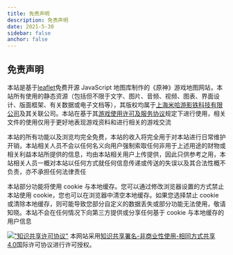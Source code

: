 ```yaml
---
title: 免责声明
description: 免责声明
date: 2021-5-30
sidebar: false
anchor: false
---
```


## 免责声明

本站是基于[leaflet](https://leafletjs.com/)免费开源 JavaScript 地图库制作的《原神》游戏地图网站，本站所有使用的静态资源（包括但不限于文字、图片、音频、视频、图表、界面设计、版面框架、有关数据或电子文档等），其版权均属于[上海米哈游影铁科技有限公司](https://www.mihayou.com/index.html)及其关联公司。本站在基于其[游戏使用许可及服务协议](https://ys.mihoyo.com/main/company/agreement)规定下进行使用，相关文件的使用仅用于更好地表现游戏资料和进行相关的游戏交流

本站的所有功能以及浏览均完全免费，本站的收入将完全用于对本站进行日常维护开销，本站相关人员不会以任何名义向用户强制索取任何非用于上述用途的财物或相关利益本站所提供的信息，均由本站相关用户上传提供，因此只供参考之用，本站相关人员一概对本站以任何方式就任何信息传递或传送的失误以及其合法性概不负责，亦不承担任何法律责任

本站部分功能将使用 cookie 与本地缓存。您可以通过修改浏览器设置的方式禁止本站使用 cookie，您也可以在浏览器中清空本地缓存。如果您选择禁止 cookie 或清除本地缓存，则可能导致您部分自定义的数据丢失或部分功能无法使用，敬请知晓。本站不会在任何情况下向第三方提供或分享任何基于 cookie 与本地缓存的用户信息

[!["知识共享许可协议"](https://i.creativecommons.org/l/by-nc-sa/4.0/88x31.png '知识共享许可协议')]("http://creativecommons.org/licenses/by-nc-sa/4.0/")
本网站采用[知识共享署名-非商业性使用-相同方式共享 4.0](http://creativecommons.org/licenses/by-nc-sa/4.0/)国际许可协议进行许可授权。
